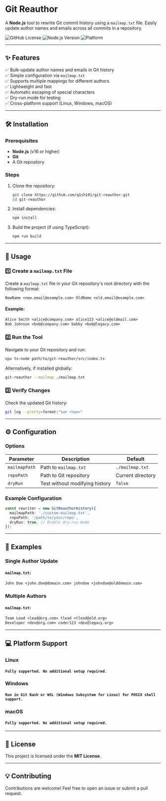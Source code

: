 # Git Reauthor

A **Node.js** tool to rewrite Git commit history using a `mailmap.txt` file. 
Easily update author names and emails across all commits in a repository.

![GitHub License](https://img.shields.io/badge/license-MIT-blue)
![Node.js Version](https://img.shields.io/badge/node-%3E%3D%2016.0.0-green)
![Platform](https://img.shields.io/badge/platform-Linux%20%7C%20Windows%20%7C%20macOS-lightgrey)

---

## ✨ Features
✅ Bulk-update author names and emails in Git history  
✅ Simple configuration via `mailmap.txt`  
✅ Supports multiple mappings for different authors  
✅ Lightweight and fast  
✅ Automatic escaping of special characters  
✅ Dry-run mode for testing  
✅ Cross-platform support (Linux, Windows, macOS)  

---

## 🛠 Installation

### Prerequisites
- **Node.js** (v16 or higher)
- **Git**
- A Git repository

### Steps
1. Clone the repository:
   ```bash
   git clone https://github.com/q1sh101/git-reauthor.git
   cd git-reauthor
   ```
2. Install dependencies:
   ```bash
   npm install
   ```
3. Build the project (if using TypeScript):
   ```bash
   npm run build
   ```

---

## 🚀 Usage

### 1️⃣ Create a `mailmap.txt` File
Create a `mailmap.txt` file in your Git repository's root directory with the following format:

```txt
NewName <new.email@example.com> OldName <old.email@example.com>
```

#### Example:
```txt
Alice Smith <alice@company.com> alice123 <alice@oldmail.com>
Bob Johnson <bob@company.com> bobby <bob@legacy.com>
```

### 2️⃣ Run the Tool
Navigate to your Git repository and run:

```bash
npx ts-node path/to/git-reauthor/src/index.ts
```

Alternatively, if installed globally:

```bash
git-reauthor --mailmap ./mailmap.txt
```

### 3️⃣ Verify Changes
Check the updated Git history:

```bash
git log --pretty=format:"%an <%ae>"
```

---

## ⚙️ Configuration

### Options
| Parameter      | Description               | Default          |
|--------------|---------------------------|------------------|
| `mailmapPath` | Path to `mailmap.txt`      | `./mailmap.txt`  |
| `repoPath`    | Path to Git repository    | Current directory |
| `dryRun`      | Test without modifying history | `false` |

### Example Configuration

```typescript
const rewriter = new GitReauthorHistory({
  mailmapPath: './custom-mailmap.txt',
  repoPath: '/path/to/your/repo',
  dryRun: true, // Enable dry-run mode
});
```

---

## 🧪 Examples

### Single Author Update
#### `mailmap.txt`:
```txt
John Doe <john.doe@domain.com> johndoe <johndoe@olddomain.com>
```

### Multiple Authors
#### `mailmap.txt`:
```txt
Team Lead <lead@org.com> tlead <tlead@old.org>
Developer <dev@org.com> coder123 <dev@legacy.org>
```

---

## 💻 Platform Support

### Linux
#### `Fully supported. No additional setup required.`

### Windows
#### `Run in Git Bash or WSL (Windows Subsystem for Linux) for POSIX shell support.`

### macOS
#### `Fully supported. No additional setup required.`

---


## 📜 License
This project is licensed under the **MIT License**.

---

## 💡 Contributing
Contributions are welcome! Feel free to open an issue or submit a pull request.
